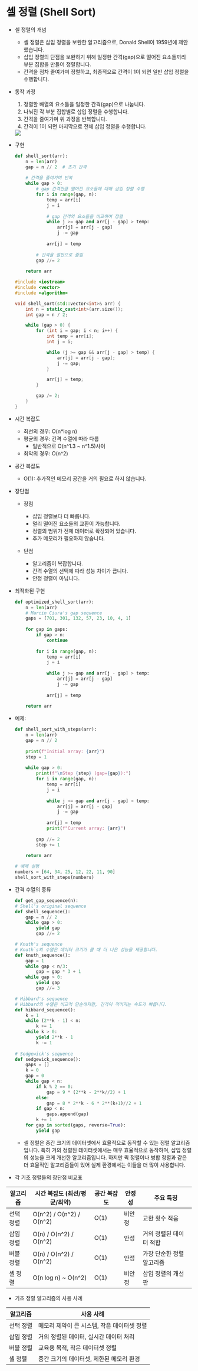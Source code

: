 # 셸 정렬 (Shell Sort)

* 셸 정렬의 개념
    * 셸 정렬은 삽입 정렬을 보완한 알고리즘으로, Donald Shell이 1959년에 제안했습니다.
    * 삽입 정렬의 단점을 보완하기 위해 일정한 간격(gap)으로 떨어진 요소들끼리 부분 집합을 만들어 정렬합니다.
    * 간격을 점차 줄여가며 정렬하고, 최종적으로 간격이 1이 되면 일반 삽입 정렬을 수행합니다.

* 동작 과정
    1. 정렬할 배열의 요소들을 일정한 간격(gap)으로 나눕니다.
    2. 나눠진 각 부분 집합별로 삽입 정렬을 수행합니다.
    3. 간격을 줄여가며 위 과정을 반복합니다.
    4. 간격이 1이 되면 마지막으로 전체 삽입 정렬을 수행합니다.

    <img src="https://blog.kakaocdn.net/dn/cilqCs/btsGCWBThd2/Ps9wJGLbEDorcqWYHpCqFk/img.png">

* 구현
    ```python
    def shell_sort(arr):
        n = len(arr)
        gap = n // 2  # 초기 간격
        
        # 간격을 줄여가며 반복
        while gap > 0:
            # gap 간격만큼 떨어진 요소들에 대해 삽입 정렬 수행
            for i in range(gap, n):
                temp = arr[i]
                j = i
                
                # gap 간격의 요소들을 비교하여 정렬
                while j >= gap and arr[j - gap] > temp:
                    arr[j] = arr[j - gap]
                    j -= gap
                
                arr[j] = temp
            
            # 간격을 절반으로 줄임
            gap //= 2
        
        return arr
    ```
    ```cpp
    #include <iostream>
    #include <vector>
    #include <algorithm>

    void shell_sort(std::vector<int>& arr) {
        int n = static_cast<int>(arr.size());
        int gap = n / 2;

        while (gap > 0) {
            for (int i = gap; i < n; i++) {
                int temp = arr[i];
                int j = i;

                while (j >= gap && arr[j - gap] > temp) {
                    arr[j] = arr[j - gap];
                    j -= gap;
                }

                arr[j] = temp;
            }

            gap /= 2;
        }
    }
    ```

* 시간 복잡도
    * 최선의 경우: O(n*log n)
    * 평균의 경우: 간격 수열에 따라 다름
        - 일반적으로 O(n^1.3 ~ n^1.5)사이
    * 최악의 경우: O(n^2)

* 공간 복잡도
    - O(1): 추가적인 메모리 공간을 거의 필요로 하지 않습니다.

* 장단점
    * 장점
        - 삽입 정렬보다 더 빠릅니다.
        - 멀리 떨어진 요소들의 교환이 가능합니다.
        - 정렬의 범위가 전체 데이터로 확장되어 있습니다.
        - 추가 메모리가 필요하지 않습니다.

    * 단점
        - 알고리즘이 복잡합니다.
        - 간격 수열의 선택에 따라 성능 차이가 큽니다.
        - 안정 정렬이 아닙니다.

* 최적화된 구현
    ```python
    def optimized_shell_sort(arr):
        n = len(arr)
        # Marcin Ciura's gap sequence
        gaps = [701, 301, 132, 57, 23, 10, 4, 1]
        
        for gap in gaps:
            if gap > n:
                continue
                
            for i in range(gap, n):
                temp = arr[i]
                j = i
                
                while j >= gap and arr[j - gap] > temp:
                    arr[j] = arr[j - gap]
                    j -= gap
                
                arr[j] = temp
        
        return arr
    ```

* 예제:
    ```python
    def shell_sort_with_steps(arr):
        n = len(arr)
        gap = n // 2
        
        print(f"Initial array: {arr}")
        step = 1
        
        while gap > 0:
            print(f"\nStep {step} (gap={gap}):")
            for i in range(gap, n):
                temp = arr[i]
                j = i
                
                while j >= gap and arr[j - gap] > temp:
                    arr[j] = arr[j - gap]
                    j -= gap
                
                arr[j] = temp
                print(f"Current array: {arr}")
            
            gap //= 2
            step += 1
        
        return arr

    # 예제 실행
    numbers = [64, 34, 25, 12, 22, 11, 90]
    shell_sort_with_steps(numbers)
    ```

* 간격 수열의 종류
    ```python
    def get_gap_sequence(n):
    # Shell's original sequence
    def shell_sequence():
        gap = n // 2
        while gap > 0:
            yield gap
            gap //= 2
    
    # Knuth's sequence
    # Knuth`s의 수열은 데이터 크기가 클 때 더 나은 성능을 제공합니다.
    def knuth_sequence():
        gap = 1
        while gap < n/3:
            gap = gap * 3 + 1
        while gap > 0:
            yield gap
            gap //= 3
    
    # Hibbard's sequence
    # Hibbard의 수열은 비교적 단순하지만, 간격이 적어지는 속도가 빠릅니다.
    def hibbard_sequence():
        k = 1
        while (2**k - 1) < n:
            k += 1
        while k > 0:
            yield 2**k - 1
            k -= 1
            
    # Sedgewick's sequence
    def sedgewick_sequence():
        gaps = []
        k = 0
        gap = 0
        while gap < n:
            if k % 2 == 0:
                gap = 9 * (2**k - 2**k//2) + 1
            else:
                gap = 8 * 2**k - 6 * 2**(k+1)//2 + 1
            if gap < n:
                gaps.append(gap)
            k += 1
        for gap in sorted(gaps, reverse=True):
            yield gap
    ```

    - 셸 정렬은 중간 크기의 데이터셋에서 효율적으로 동작할 수 있는 정렬 알고리즘입니다.
    특히 거의 정렬된 데이터셋에서는 매우 효율적으로 동작하며, 삽입 정렬의 성능을 크게 개선한 알고리즘입니다.
    하지만 퀵 정렬이나 병합 정렬과 같은 더 효율적인 알고리즘들이 있어 실제 환경에서는 이들을 더 많이 사용합니다.

* 각 기초 정렬들의 장단점 비교표

| 알고리즘  | 시간 복잡도 (최선/평균/최악) | 공간 복잡도 | 안정성 | 주요 특징             |
|-----------|------------------------------|-------------|---------|-----------------------|
| 선택 정렬 | O(n^2) / O(n^2) / O(n^2)    | O(1)        | 비안정  | 교환 횟수 적음         |
| 삽입 정렬 | O(n) / O(n^2) / O(n^2)      | O(1)        | 안정    | 거의 정렬된 데이터 적합|
| 버블 정렬 | O(n) / O(n^2) / O(n^2)      | O(1)        | 안정    | 가장 단순한 정렬 알고리즘|
| 셸 정렬   | O(n log n) ~ O(n^2)         | O(1)        | 비안정  | 삽입 정렬의 개선판     |

* 기초 정렬 알고리즘의 사용 사례

| 알고리즘  | 사용 사례                                      |
|-----------|-----------------------------------------------|
| 선택 정렬 | 메모리 제약이 큰 시스템, 작은 데이터셋 정렬     |
| 삽입 정렬 | 거의 정렬된 데이터, 실시간 데이터 처리         |
| 버블 정렬 | 교육용 목적, 작은 데이터셋 정렬               |
| 셸 정렬   | 중간 크기의 데이터셋, 제한된 메모리 환경       |